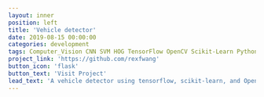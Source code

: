 ```yaml
---
layout: inner
position: left
title: 'Vehicle detector'
date: 2019-08-15 00:00:00
categories: development
tags: Computer_Vision CNN SVM HOG TensorFlow OpenCV Scikit-Learn Python
project_link: 'https://github.com/rexfwang'
button_icon: 'flask'
button_text: 'Visit Project'
lead_text: 'A vehicle detector using tensorflow, scikit-learn, and OpenCV in Python. The program produces vehicle bounding boxes using HOG feature with SVM model.'
---
```

